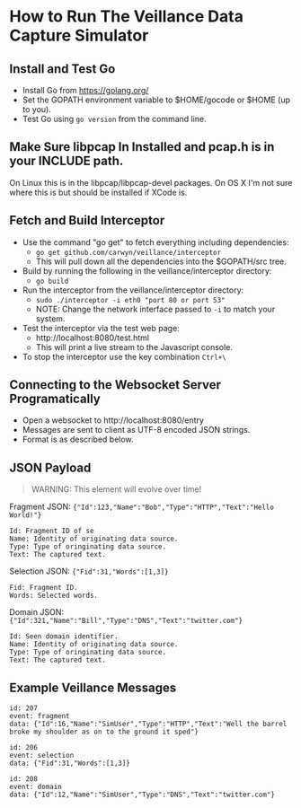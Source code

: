 
# How to Run The Veillance Data Capture Simulator

## Install and Test Go

* Install Go from https://golang.org/
* Set the GOPATH environment variable to $HOME/gocode or $HOME (up to you).
* Test Go using `go version` from the command line.

## Make Sure libpcap In Installed and pcap.h is in your INCLUDE path.

On Linux this is in the libpcap/libpcap-devel packages.
On OS X I'm not sure where this is but should be installed if XCode is.

## Fetch and Build Interceptor

* Use the command "go get" to fetch everything including dependencies:
  * `go get github.com/carwyn/veillance/interceptor`
  * This will pull down all the dependencies into the $GOPATH/src tree.
* Build by running the following in the veillance/interceptor directory:
  * `go build`
* Run the interceptor from the veillance/interceptor directory:
  * `sudo ./interceptor -i eth0 "port 80 or port 53"`
  * NOTE: Change the network interface passed to `-i` to match your system.
* Test the interceptor via the test web page:
  * http://localhost:8080/test.html
  * This will print a live stream to the Javascript console.
* To stop the interceptor use the key combination `Ctrl+\`


## Connecting to the Websocket Server Programatically

* Open a websocket to http://localhost:8080/entry
* Messages are sent to client as UTF-8 encoded JSON strings.
* Format is as described below.


## JSON Payload

> WARNING: This element will evolve over time!

Fragment JSON: `{"Id":123,"Name":"Bob","Type":"HTTP","Text":"Hello World!"}`

```
Id: Fragment ID of se
Name: Identity of originating data source.
Type: Type of oringinating data source.
Text: The captured text.
```

Selection JSON: `{"Fid":31,"Words":[1,3]}`

```
Fid: Fragment ID.
Words: Selected words.
```

Domain JSON: `{"Id":321,"Name":"Bill","Type":"DNS","Text":"twitter.com"}`

```
Id: Seen domain identifier.
Name: Identity of originating data source.
Type: Type of oringinating data source.
Text: The captured text.
```

## Example Veillance Messages

```
id: 207
event: fragment
data: {"Id":16,"Name":"SimUser","Type":"HTTP","Text":"Well the barrel broke my shoulder as on to the ground it sped"}

id: 206
event: selection
data: {"Fid":31,"Words":[1,3]}

id: 208
event: domain
data: {"Id":12,"Name":"SimUser","Type":"DNS","Text":"twitter.com"}
```
